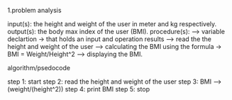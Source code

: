 1.problem analysis

input(s): the height and weight of the user in meter and kg respectively.
output(s): the body max index of the user  (BMI).
procedure(s): 
--> variable declartion -> that holds an input and operation results 
--> read the  the height and weight of the user
--> calculating the BMI using the formula -> BMI = Weight/Height^2
--> displaying the BMI.
                       
algorithm/psedocode

step 1: start
step 2: read the height and weight of the user
step 3: BMI --> (weight/(height^2))
step 4: print BMI
step 5: stop
